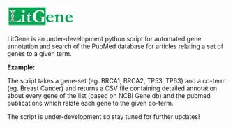 <img src="https://github.com/digrigor/LitGene/blob/master/Litgene_logo.png" height="50">

LitGene is an under-development python script for automated gene annotation and search of the PubMed database for articles relating a 
set of genes to a given term.


**Example:**

The script takes a gene-set (eg. BRCA1, BRCA2, TP53, TP63) and a co-term (eg. Breast Cancer) and returns a CSV file containing detailed 
annotation about every gene of the list (based on NCBI Gene db) and the pubmed publications which relate each gene to the given co-term.

The script is under-development so stay tuned for further updates!

